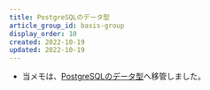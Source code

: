 ```yaml
---
title: PostgreSQLのデータ型
article_group_id: basis-group
display_order: 10
created: 2022-10-19
updated: 2022-10-19
---
```

- 当メモは、[PostgreSQLのデータ型](https://thinktwice.tech/it/postgresql/data_types_in_postgresql/)へ移管しました。